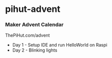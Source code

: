 # pihut-advent
### Maker Advent Calendar
ThePiHut.com/advent

* Day 1 - Setup IDE and run HelloWorld on Raspi
* Day 2 - Blinking lights
